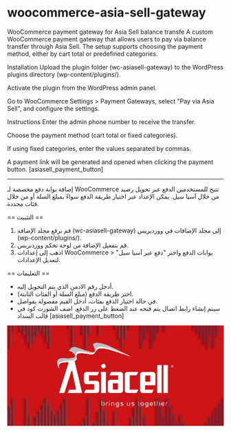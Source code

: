 # woocommerce-asia-sell-gateway
WooCommerce payment gateway for Asia Sell balance transfe
A custom WooCommerce payment gateway that allows users to pay via balance transfer through Asia Sell.
The setup supports choosing the payment method, either by cart total or predefined categories.

Installation
Upload the plugin folder (wc-asiasell-gateway) to the WordPress plugins directory (wp-content/plugins/).

Activate the plugin from the WordPress admin panel.

Go to WooCommerce Settings > Payment Gateways, select "Pay via Asia Sell", and configure the settings.

Instructions
Enter the admin phone number to receive the transfer.

Choose the payment method (cart total or fixed categories).

If using fixed categories, enter the values separated by commas.

A payment link will be generated and opened when clicking the payment button.
[asiasell_payment_button]

****

إضافة بوابة دفع مخصصة لـ WooCommerce تتيح للمستخدمين الدفع عبر تحويل رصيد من خلال آسيا سيل.
يمكن الإعداد عبر اختيار طريقة الدفع سواءً بمبلغ السلة أو من خلال فئات محددة.

== التثبيت ==
1. قم برفع مجلد الإضافة (wc-asiasell-gateway) إلى مجلد الإضافات في ووردبريس (wp-content/plugins/).
2. قم بتفعيل الإضافة من لوحة تحكم ووردبريس.
3. اذهب إلى إعدادات WooCommerce > بوابات الدفع واختر "دفع عبر آسيا سيل" لتعديل الإعدادات.

== التعليمات ==
- أدخل رقم الادمن الذي يتم التحويل إليه.
- اختر طريقة الدفع (مبلغ السلة أو الفئات الثابتة).
- في حالة اختيار الدفع بفئات، أدخل القيم مفصولة بفواصل.
- سيتم إنشاء رابط اتصال يتم فتحه عند الضغط على زر الدفع.
اضف الشورت كود في قالب السداد
[asiasell_payment_button]




![Asia Cell Payment](https://raw.githubusercontent.com/aioneumco/woocommerce-asia-sell-gateway/refs/heads/main/wc-asiasell-gateway/assets/asia-cell-payment%20(1).webp)
